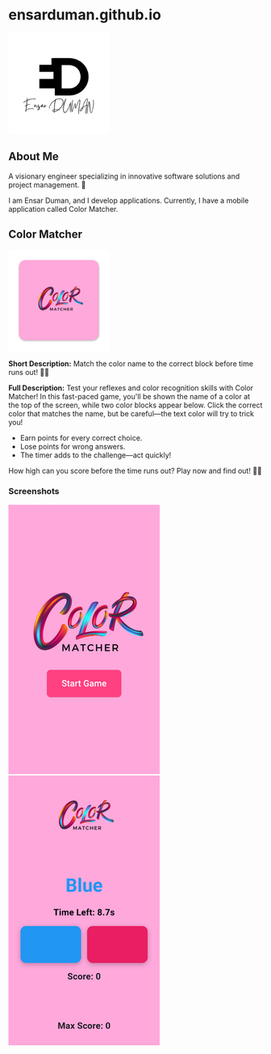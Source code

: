 # ensarduman.github.io

<img src="assets/logo2.jpg" alt="Ensar Duman Logo" width="200">

## About Me

A visionary engineer specializing in innovative software solutions and project management. 🚀

I am Ensar Duman, and I develop applications. Currently, I have a mobile application called Color Matcher.

## Color Matcher

<img src="assets/color_matcher/logo.png" alt="Color Matcher Logo" width="200">

**Short Description:** Match the color name to the correct block before time runs out! 🎨✨

**Full Description:** Test your reflexes and color recognition skills with Color Matcher! In this fast-paced game, you'll be shown the name of a color at the top of the screen, while two color blocks appear below. Click the correct color that matches the name, but be careful—the text color will try to trick you!

- Earn points for every correct choice.
- Lose points for wrong answers.
- The timer adds to the challenge—act quickly!

How high can you score before the time runs out? Play now and find out! 🎨✨

### Screenshots

<img src="assets/color_matcher/ss1.png" alt="Screenshot 1" width="300">
<img src="assets/color_matcher/ss2.png" alt="Screenshot 2" width="300">